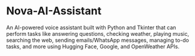 # Nova-AI-Assistant
An AI-powered voice assistant built with Python and Tkinter that can perform tasks like answering questions, checking weather, playing music, searching the web, sending emails/WhatsApp messages, managing to-do tasks, and more using Hugging Face, Google, and OpenWeather APIs.
